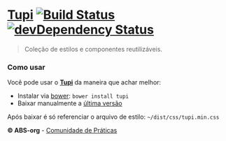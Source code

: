 # [Tupi](http://abs-org.github.io/Tupi/) [![Build Status](https://secure.travis-ci.org/ABS-org/Tupi.png)](http://travis-ci.org/ABS-org/Tupi) [![devDependency Status](https://david-dm.org/ABS-org/Tupi/dev-status.png?theme=shields.io)](https://david-dm.org/ABS-org/Tupi#info=devDependencies)
> Coleção de estilos e componentes reutilizáveis.

### Como usar
Você pode usar o **[Tupi](http://abs-org.github.io/Tupi/)** da maneira que achar melhor:
- Instalar via [bower](http://bower.io/):
```bower install tupi```
- Baixar manualmente a [última versão](https://github.com/ABS-org/Tupi/releases/tag/0.0.25)

Após baixar é só referenciar o arquivo de estilo: ```~/dist/css/tupi.min.css```


**© ABS-org** - [Comunidade de Práticas](http://atencaobasica.org.br/)
